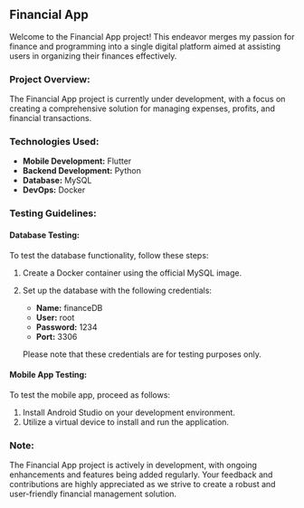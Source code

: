 ## Financial App

Welcome to the Financial App project! This endeavor merges my passion for finance and programming into a single digital platform aimed at assisting users in organizing their finances effectively.

### Project Overview:

The Financial App project is currently under development, with a focus on creating a comprehensive solution for managing expenses, profits, and financial transactions.

### Technologies Used:

- **Mobile Development:** Flutter
- **Backend Development:** Python
- **Database:** MySQL
- **DevOps:** Docker

### Testing Guidelines:

#### Database Testing:

To test the database functionality, follow these steps:

1. Create a Docker container using the official MySQL image.
2. Set up the database with the following credentials:
   
   - **Name:** financeDB
   - **User:** root
   - **Password:** 1234
   - **Port:** 3306
   
   Please note that these credentials are for testing purposes only.

#### Mobile App Testing:

To test the mobile app, proceed as follows:

1. Install Android Studio on your development environment.
2. Utilize a virtual device to install and run the application.

### Note:

The Financial App project is actively in development, with ongoing enhancements and features being added regularly. Your feedback and contributions are highly appreciated as we strive to create a robust and user-friendly financial management solution.



